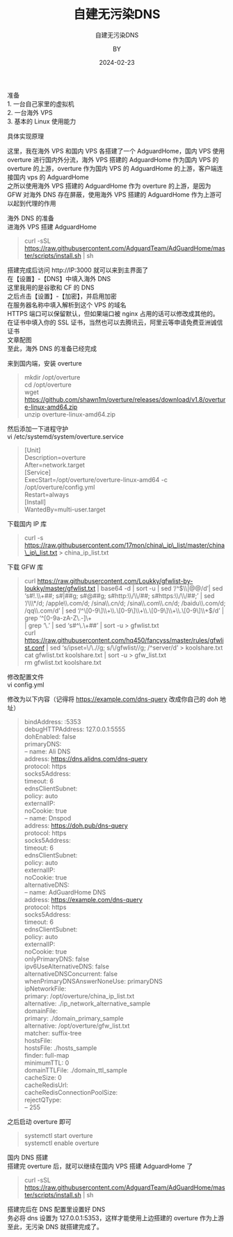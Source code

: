﻿---
layout:     post
title:      自建无污染DNS
subtitle:   自建无污染DNS 
date:       2024-02-23
author:     BY
header-img: img/post-bg-cook.jpg
catalog: true
tags:
    - DNS
    - Linux
---

准备  
1\. 一台自己家里的虚拟机  
2\. 一台海外 VPS  
3\. 基本的 Linux 使用能力

具体实现原理

这里，我在海外 VPS 和国内 VPS 各搭建了一个 AdguardHome，国内 VPS 使用 overture 进行国内外分流，海外 VPS 搭建的 AdguardHome 作为国内 VPS 的 overture 的上游，overture 作为国内 VPS 的 AdguardHome 的上游，客户端连接国内 vps 的 AdguardHome  
之所以使用海外 VPS 搭建的 AdguardHome 作为 overture 的上游，是因为 GFW 对海外 DNS 存在屏蔽，使用海外 VPS 搭建的 AdguardHome 作为上游可以起到代理的作用

海外 DNS 的准备  
进海外 VPS 搭建 AdguardHome

> curl -sSL https://raw.githubusercontent.com/AdguardTeam/AdGuardHome/master/scripts/install.sh \| sh

搭建完成后访问 http://IP:3000 就可以来到主界面了  
在【设置】-【DNS】中填入海外 DNS  
这里我用的是谷歌和 CF 的 DNS  
之后点击【设置】-【加密】，并启用加密  
在服务器名称中填入解析到这个 VPS 的域名  
HTTPS 端口可以保留默认，但如果端口被 nginx 占用的话可以修改成其他的。  
在证书中填入你的 SSL 证书，当然也可以去腾讯云，阿里云等申请免费亚洲诚信证书  
文章配图  
至此，海外 DNS 的准备已经完成

来到国内端，安装 overture

> mkdir /opt/overture  
> cd /opt/overture  
> wget https://github.com/shawn1m/overture/releases/download/v1.8/overture-linux-amd64.zip  
> unzip overture-linux-amd64.zip

然后添加一下进程守护  
vi /etc/systemd/system/overture.service

> \[Unit\]  
> Description=overture  
> After=network.target  
> \[Service\]  
> ExecStart=/opt/overture/overture-linux-amd64 -c /opt/overture/config.yml  
> Restart=always  
> \[Install\]  
> WantedBy=multi-user.target

下载国内 IP 库

> curl -s https://raw.githubusercontent.com/17mon/china\_ip\_list/master/china\_ip\_list.txt > china\_ip\_list.txt

下载 GFW 库

> curl https://raw.githubusercontent.com/Loukky/gfwlist-by-loukky/master/gfwlist.txt | base64 -d | sort -u | sed ‘/^$\\|@@/d’| sed ‘s#!.\\+##; s#|##g; s#@##g; s#http:\\/\\/##; s#https:\\/\\/##;’ | sed ‘/\\\*/d; /apple\\.com/d; /sina\\.cn/d; /sina\\.com\\.cn/d; /baidu\\.com/d; /qq\\.com/d’ | sed ‘/^\[0-9\]\\+\\.\[0-9\]\\+\\.\[0-9\]\\+\\.\[0-9\]\\+$/d’ | grep ‘^\[0-9a-zA-Z\\.-\]\\+  
> | grep ‘\\.’ | sed ‘s#^\\.\\+##’ | sort -u > gfwlist.txt  
> curl https://raw.githubusercontent.com/hq450/fancyss/master/rules/gfwlist.conf | sed ‘s/ipset=\\/\\.//g; s/\\/gfwlist//g; /^server/d’ > koolshare.txt  
> cat gfwlist.txt koolshare.txt | sort -u > gfw\_list.txt  
> rm gfwlist.txt koolshare.txt

修改配置文件  
vi config.yml

修改为以下内容（记得将 https://example.com/dns-query 改成你自己的 doh 地址）

> bindAddress: :5353  
> debugHTTPAddress: 127.0.0.1:5555  
> dohEnabled: false  
> primaryDNS:  
> – name: Ali DNS  
> address: https://dns.alidns.com/dns-query  
> protocol: https  
> socks5Address:  
> timeout: 6  
> ednsClientSubnet:  
> policy: auto  
> externalIP:  
> noCookie: true  
> – name: Dnspod  
> address: https://doh.pub/dns-query  
> protocol: https  
> socks5Address:  
> timeout: 6  
> ednsClientSubnet:  
> policy: auto  
> externalIP:  
> noCookie: true  
> alternativeDNS:  
> – name: AdGuardHome DNS  
> address: https://example.com/dns-query  
> protocol: https  
> socks5Address:  
> timeout: 6  
> ednsClientSubnet:  
> policy: auto  
> externalIP:  
> noCookie: true  
> onlyPrimaryDNS: false  
> ipv6UseAlternativeDNS: false  
> alternativeDNSConcurrent: false  
> whenPrimaryDNSAnswerNoneUse: primaryDNS  
> ipNetworkFile:  
> primary: /opt/overture/china\_ip\_list.txt  
> alternative: ./ip\_network\_alternative\_sample  
> domainFile:  
> primary: ./domain\_primary\_sample  
> alternative: /opt/overture/gfw\_list.txt  
> matcher: suffix-tree  
> hostsFile:  
> hostsFile: ./hosts\_sample  
> finder: full-map  
> minimumTTL: 0  
> domainTTLFile: ./domain\_ttl\_sample  
> cacheSize: 0  
> cacheRedisUrl:  
> cacheRedisConnectionPoolSize:  
> rejectQType:  
> – 255

之后启动 overture 即可

> systemctl start overture  
> systemctl enable overture

国内 DNS 搭建  
搭建完 overture 后，就可以继续在国内 VPS 搭建 AdguardHome 了

> curl -sSL https://raw.githubusercontent.com/AdguardTeam/AdGuardHome/master/scripts/install.sh \| sh

搭建完后在 DNS 配置里设置好 DNS  
务必将 dns 设置为 127.0.0.1:5353，这样才能使用上边搭建的 overture 作为上游  
至此，无污染 DNS 就搭建完成了。